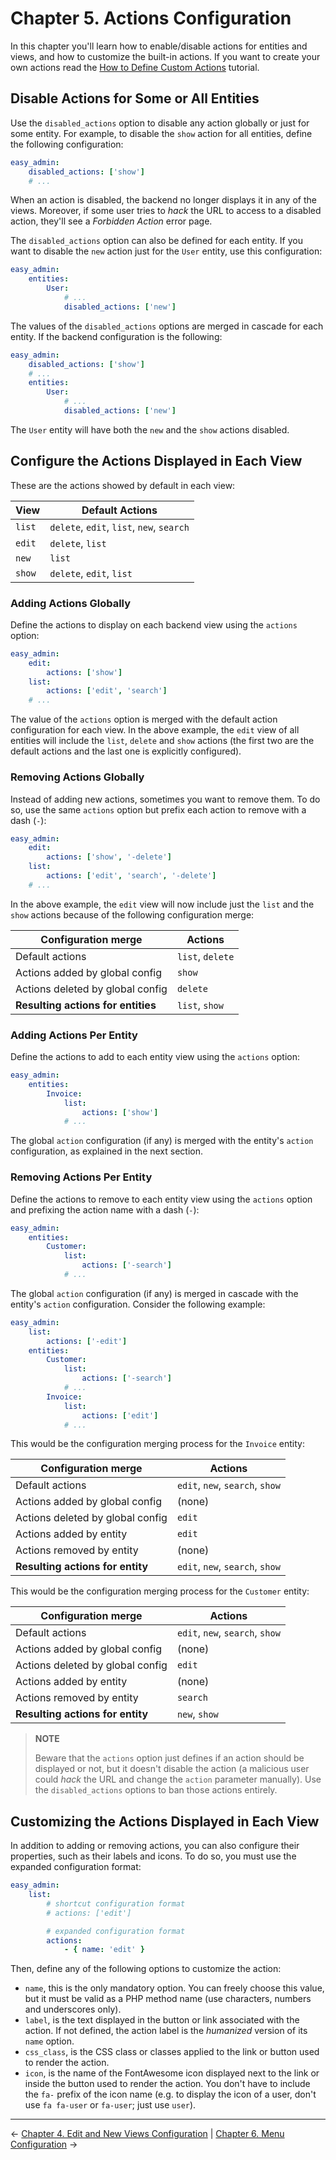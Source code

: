 Chapter 5. Actions Configuration
================================

In this chapter you'll learn how to enable/disable actions for entities and
views, and how to customize the built-in actions. If you want to create your own
actions read the [How to Define Custom Actions][1] tutorial.

Disable Actions for Some or All Entities
----------------------------------------

Use the `disabled_actions` option to disable any action globally or just for
some entity. For example, to disable the `show` action for all entities, define
the following configuration:

```yaml
easy_admin:
    disabled_actions: ['show']
    # ...
```

When an action is disabled, the backend no longer displays it in any of the
views. Moreover, if some user tries to *hack* the URL to access to a disabled
action, they'll see a *Forbidden Action* error page.

The `disabled_actions` option can also be defined for each entity. If you want
to disable the `new` action just for the `User` entity, use this configuration:

```yaml
easy_admin:
    entities:
        User:
            # ...
            disabled_actions: ['new']
```

The values of the `disabled_actions` options are merged in cascade for each
entity. If the backend configuration is the following:

```yaml
easy_admin:
    disabled_actions: ['show']
    # ...
    entities:
        User:
            # ...
            disabled_actions: ['new']
```

The `User` entity will have both the `new` and the `show` actions disabled.

Configure the Actions Displayed in Each View
--------------------------------------------

These are the actions showed by default in each view:

| View   | Default Actions
| ------ | -----------------------------------------
| `list` | `delete`, `edit`, `list`, `new`, `search`
| `edit` | `delete`, `list`
| `new`  | `list`
| `show` | `delete`, `edit`, `list`

### Adding Actions Globally

Define the actions to display on each backend view using the `actions` option:

```yaml
easy_admin:
    edit:
        actions: ['show']
    list:
        actions: ['edit', 'search']
    # ...
```

The value of the `actions` option is merged with the default action
configuration for each view. In the above example, the `edit` view of all
entities will include the `list`, `delete` and `show` actions (the first two are
the default actions and the last one is explicitly configured).

### Removing Actions Globally

Instead of adding new actions, sometimes you want to remove them. To do so, use
the same `actions` option but prefix each action to remove with a dash (`-`):

```yaml
easy_admin:
    edit:
        actions: ['show', '-delete']
    list:
        actions: ['edit', 'search', '-delete']
    # ...
```

In the above example, the `edit` view will now include just the `list` and the
`show` actions because of the following configuration merge:

| Configuration merge                | Actions
| ---------------------------------- | -------------------------------
| Default actions                    | `list`, `delete`
| Actions added by global config     | `show`
| Actions deleted by global config   | `delete`
| **Resulting actions for entities** | `list`, `show`

### Adding Actions Per Entity

Define the actions to add to each entity view using the `actions` option:

```yaml
easy_admin:
    entities:
        Invoice:
            list:
                actions: ['show']
            # ...
```

The global `action` configuration (if any) is merged with the entity's `action`
configuration, as explained in the next section.

### Removing Actions Per Entity

Define the actions to remove to each entity view using the `actions` option and
prefixing the action name with a dash (`-`):

```yaml
easy_admin:
    entities:
        Customer:
            list:
                actions: ['-search']
            # ...
```

The global `action` configuration (if any) is merged in cascade with the
entity's `action` configuration. Consider the following example:

```yaml
easy_admin:
    list:
        actions: ['-edit']
    entities:
        Customer:
            list:
                actions: ['-search']
            # ...
        Invoice:
            list:
                actions: ['edit']
            # ...
```

This would be the configuration merging process for the `Invoice` entity:

| Configuration merge              | Actions
| -------------------------------- | -------------------------------
| Default actions                  | `edit`, `new`, `search`, `show`
| Actions added by global config   | (none)
| Actions deleted by global config | `edit`
| Actions added by entity          | `edit`
| Actions removed by entity        | (none)
| **Resulting actions for entity** | `edit`, `new`, `search`, `show`

This would be the configuration merging process for the `Customer` entity:

| Configuration merge              | Actions
| -------------------------------- | -------------------------------
| Default actions                  | `edit`, `new`, `search`, `show`
| Actions added by global config   | (none)
| Actions deleted by global config | `edit`
| Actions added by entity          | (none)
| Actions removed by entity        | `search`
| **Resulting actions for entity** | `new`, `show`

> **NOTE**
>
> Beware that the `actions` option just defines if an action should be
> displayed or not, but it doesn't disable the action (a malicious user could
> *hack* the URL and change the `action` parameter manually). Use the
> `disabled_actions` options to ban those actions entirely.

Customizing the Actions Displayed in Each View
----------------------------------------------

In addition to adding or removing actions, you can also configure their
properties, such as their labels and icons. To do so, you must use the expanded configuration format:

```yaml
easy_admin:
    list:
        # shortcut configuration format
        # actions: ['edit']

        # expanded configuration format
        actions:
            - { name: 'edit' }
```

Then, define any of the following options to customize the action:

  * `name`, this is the only mandatory option. You can freely choose this value,
    but it must be valid as a PHP method name (use characters, numbers and
    underscores only).
  * `label`, is the text displayed in the button or link associated with the
    action. If not defined, the action label is the *humanized* version of its
    `name` option.
  * `css_class`, is the CSS class or classes applied to the link or button used
    to render the action.
  * `icon`, is the name of the FontAwesome icon displayed next to the link or
    inside the button used to render the action. You don't have to include the
    `fa-` prefix of the icon name (e.g. to display the icon of a user, don't
    use `fa fa-user` or `fa-user`; just use `user`).

-------------------------------------------------------------------------------

&larr; [Chapter 4. Edit and New Views Configuration](4-edit-new-configuration.md)  |  [Chapter 6. Menu Configuration](6-menu-configuration.md) &rarr;

[1]: ../tutorials/custom-actions.md
